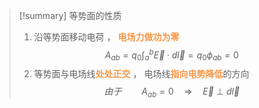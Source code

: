 > [!summary] 等势面的性质
> 1. 沿等势面移动电荷 ， <font color="#f79646">**电场力做功为零**</font>
> $$A_{ab}=q_{0} \int^{b}_{a} \overrightarrow{E} \cdot d \overrightarrow{l} = q_{0} \phi_{ab} = 0$$
> 2. 等势面与电场线<font color="#f79646">**处处正交**</font> ， 电场线<font color="#f79646">**指向电势降低**</font>的方向
> $$由于 \qquad A_{ab}=0 \quad \Rightarrow \quad \overrightarrow{E} \ \bot\  d \overrightarrow{l}$$
